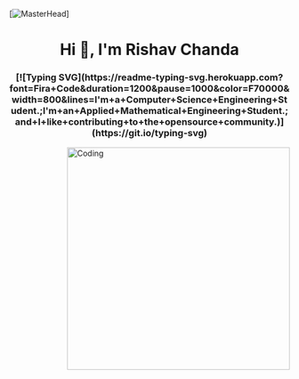 [![MasterHead](https://miro.medium.com/v2/resize:fit:1400/1*g__jiesLRIfCRefVG69Pfw.gif)]
<h1 align="center">Hi 👋, I'm Rishav Chanda</h1>
<h3 align="center"> 
[![Typing SVG](https://readme-typing-svg.herokuapp.com?font=Fira+Code&duration=1200&pause=1000&color=F70000&width=800&lines=I'm+a+Computer+Science+Engineering+Student.;I'm+an+Applied+Mathematical+Engineering+Student.;and+I+like+contributing+to+the+opensource+community.)](https://git.io/typing-svg) </h3>
<img align="right" alt="Coding" width="400" src="https://cdn.dribbble.com/users/1162077/screenshots/3848914/programmer.gif">
